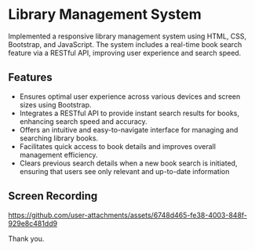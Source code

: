 # Library Management System 
Implemented a responsive library management system using HTML, CSS, 
Bootstrap, and JavaScript. The system includes a real-time book search feature via a RESTful API, improving 
user experience and search speed.

## Features
- Ensures optimal user experience across various devices and screen sizes using Bootstrap.
- Integrates a RESTful API to provide instant search results for books, enhancing search speed and accuracy.
- Offers an intuitive and easy-to-navigate interface for managing and searching library books.
- Facilitates quick access to book details and improves overall management efficiency.
- Clears previous search details when a new book search is initiated, ensuring that users see only relevant and up-to-date information

## Screen Recording

https://github.com/user-attachments/assets/6748d465-fe38-4003-848f-929e8c481dd9

Thank you.
